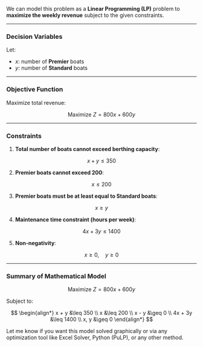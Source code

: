 We can model this problem as a **Linear Programming (LP)** problem to **maximize the weekly revenue** subject to the given constraints.

---

### **Decision Variables**

Let:

* $x$: number of **Premier** boats
* $y$: number of **Standard** boats

---

### **Objective Function**

Maximize total revenue:

$$
\text{Maximize } Z = 800x + 600y
$$

---

### **Constraints**

1. **Total number of boats cannot exceed berthing capacity**:

$$
x + y \leq 350
$$

2. **Premier boats cannot exceed 200**:

$$
x \leq 200
$$

3. **Premier boats must be at least equal to Standard boats**:

$$
x \geq y
$$

4. **Maintenance time constraint (hours per week)**:

$$
4x + 3y \leq 1400
$$

5. **Non-negativity**:

$$
x \geq 0, \quad y \geq 0
$$

---

### **Summary of Mathematical Model**

$$
\text{Maximize } Z = 800x + 600y
$$

Subject to:

$$
\begin{align*}
x + y &\leq 350 \\
x &\leq 200 \\
x - y &\geq 0 \\
4x + 3y &\leq 1400 \\
x, y &\geq 0
\end{align*}
$$

Let me know if you want this model solved graphically or via any optimization tool like Excel Solver, Python (PuLP), or any other method.
